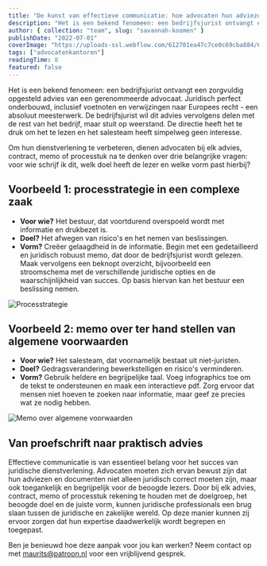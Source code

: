 ```yaml
---
title: "De kunst van effectieve communicatie: hoe advocaten hun adviezen beter kunnen overbrengen"
description: "Het is een bekend fenomeen: een bedrijfsjurist ontvangt een zorgvuldig opgesteld advies van een gerenommeerde advocaat. Juridisch perfect onderbouwd, inclusief voetnoten en verwijzingen naar Europees recht - een absoluut meesterwerk. De bedrijfsjurist wil dit advies vervolgens delen met de rest van het bedrijf, maar stuit op weerstand. De directie heeft het te druk om het te lezen en het salesteam heeft simpelweg geen interesse."
author: { collection: "team", slug: "savannah-koomen" }
publishDate: "2022-07-01"
coverImage: "https://uploads-ssl.webflow.com/612781ea47c7ce0c69cba884/643d2837b12eb57d5b6879d2_memo.svg"
tags: ["advocatenkantoren"]
readingTime: 8
featured: false
---
```


Het is een bekend fenomeen: een bedrijfsjurist ontvangt een zorgvuldig opgesteld advies van een gerenommeerde advocaat. Juridisch perfect onderbouwd, inclusief voetnoten en verwijzingen naar Europees recht - een absoluut meesterwerk. De bedrijfsjurist wil dit advies vervolgens delen met de rest van het bedrijf, maar stuit op weerstand. De directie heeft het te druk om het te lezen en het salesteam heeft simpelweg geen interesse.

Om hun dienstverlening te verbeteren, dienen advocaten bij elk advies, contract, memo of processtuk na te denken over drie belangrijke vragen: voor wie schrijf ik dit, welk doel heeft de lezer en welke vorm past hierbij?

## Voorbeeld 1: processtrategie in een complexe zaak

- **Voor wie?** Het bestuur, dat voortdurend overspoeld wordt met informatie en drukbezet is.
- **Doel?** Het afwegen van risico's en het nemen van beslissingen.
- **Vorm?** Creëer gelaagdheid in de informatie. Begin met een gedetailleerd en juridisch robuust memo, dat door de bedrijfsjurist wordt gelezen. Maak vervolgens een beknopt overzicht, bijvoorbeeld een stroomschema met de verschillende juridische opties en de waarschijnlijkheid van succes. Op basis hiervan kan het bestuur een beslissing nemen.

![Processtrategie](https://uploads-ssl.webflow.com/612781ea47c7ce0c69cba884/62bed7d9870dba43b5496537_Processtrategie.jpeg)

## Voorbeeld 2: memo over ter hand stellen van algemene voorwaarden

- **Voor wie?** Het salesteam, dat voornamelijk bestaat uit niet-juristen.
- **Doel?** Gedragsverandering bewerkstelligen en risico's verminderen.
- **Vorm?** Gebruik heldere en begrijpelijke taal. Voeg infographics toe om de tekst te ondersteunen en maak een interactieve pdf. Zorg ervoor dat mensen niet hoeven te zoeken naar informatie, maar geef ze precies wat ze nodig hebben.

![Memo over algemene voorwaarden](https://uploads-ssl.webflow.com/612781ea47c7ce0c69cba884/62bed79b55bacb5ec5598f94_Screenshot%202022-06-29%20at%2021.53.21.png)

## Van proefschrift naar praktisch advies

Effectieve communicatie is van essentieel belang voor het succes van juridische dienstverlening. Advocaten moeten zich ervan bewust zijn dat hun adviezen en documenten niet alleen juridisch correct moeten zijn, maar ook toegankelijk en begrijpelijk voor de beoogde lezers. Door bij elk advies, contract, memo of processtuk rekening te houden met de doelgroep, het beoogde doel en de juiste vorm, kunnen juridische professionals een brug slaan tussen de juridische en zakelijke wereld. Op deze manier kunnen zij ervoor zorgen dat hun expertise daadwerkelijk wordt begrepen en toegepast.

Ben je benieuwd hoe deze aanpak voor jou kan werken? Neem contact op met [maurits@patroon.nl](mailto:maurits@patroon.nl) voor een vrijblijvend gesprek.
